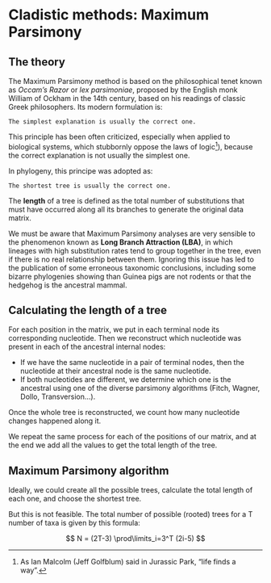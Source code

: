 # Cladistic methods: Maximum Parsimony

## The theory

The Maximum Parsimony method is based on the philosophical tenet known as *Occam’s Razor* or *lex parsimoniae*, proposed by the English monk William of Ockham in the 14th century, based on his readings of classic Greek philosophers. Its modern formulation is:

```
The simplest explanation is usually the correct one.
```

This principle has been often criticized, especially when applied to biological systems, which stubbornly oppose the laws of logic[^1]), because the correct explanation is not usually the simplest one.

In phylogeny, this principe was adopted as:

```
The shortest tree is usually the correct one.
```

The **length** of a tree is defined as the total number of substitutions that must have occurred along all its branches to generate the original data matrix.

We must be aware that Maximum Parsimony analyses are very sensible to the phenomenon known as **Long Branch Attraction (LBA)**, in which lineages with high substitution rates tend to group together in the tree, even if there is no real relationship between them. Ignoring this issue has led to the publication of some erroneous taxonomic conclusions, including some bizarre phylogenies showing than Guinea pigs are not rodents or that the hedgehog is the ancestral mammal. 

## Calculating the length of a tree

For each position in the matrix, we put in each terminal node its corresponding nucleotide. Then we reconstruct which nucleotide was present in each of the ancestral internal nodes:

-	If we have the same nucleotide in a pair of terminal nodes, then the nucleotide at their ancestral node is the same nucleotide.
-	If both nucleotides are different, we determine which one is the ancestral using one of the diverse parsimony algorithms (Fitch, Wagner, Dollo, Transversion...).

Once the whole tree is reconstructed, we count how many nucleotide changes happened along it.

We repeat the same process for each of the positions of our matrix, and at the end we add all the values to get the total length of the tree.

## Maximum Parsimony algorithm

Ideally, we could create all the possible trees, calculate the total length of each one, and choose the shortest tree.

But this is not feasible. The total number of possible (rooted) trees for a T number of taxa is given by this formula:

$$
N = (2T-3) \prod\limits_i=3^T (2i-5)
$$




[^1]: As Ian Malcolm (Jeff Golfblum) said in Jurassic Park, “life finds a way”.
